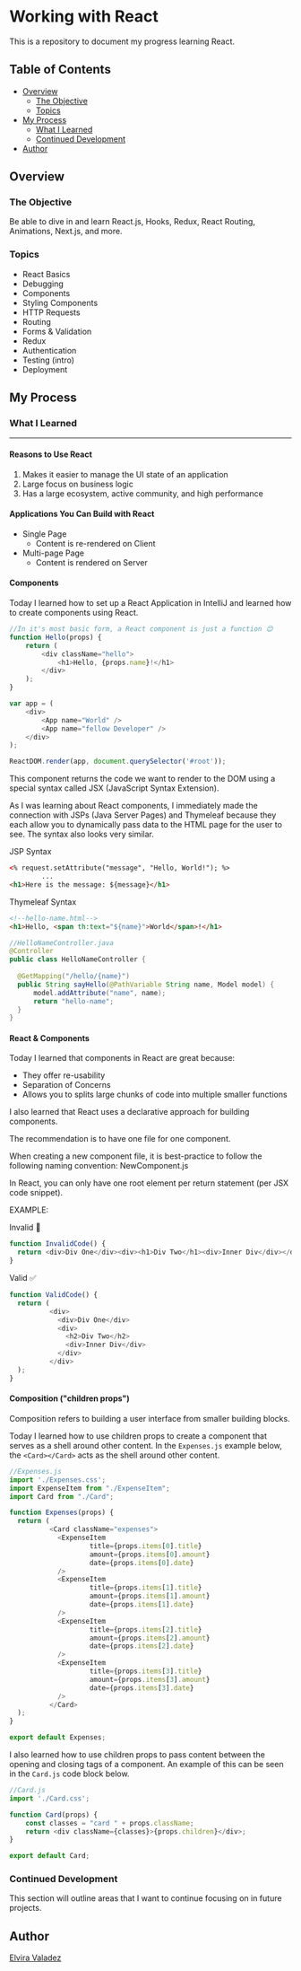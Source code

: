 # Working with React

This is a repository to document my progress learning React.

## Table of Contents

- [Overview](#overview)
    - [The Objective](#the-objective)
    - [Topics](#topics)
- [My Process](#my-process)
    - [What I Learned](#what-i-learned)
    - [Continued Development](#continued-development)
- [Author](#author)

## Overview

### The Objective

Be able to dive in and learn React.js, Hooks, Redux, React Routing, Animations, Next.js, and more.

### Topics
* React Basics
* Debugging
* Components
* Styling Components
* HTTP Requests
* Routing
* Forms & Validation
* Redux
* Authentication
* Testing (intro)
* Deployment

## My Process

### What I Learned

---

#### Reasons to Use React
1. Makes it easier to manage the UI state of an application
2. Large focus on business logic
3. Has a large ecosystem, active community, and high performance

#### Applications You Can Build with React
* Single Page
  * Content is re-rendered on Client
* Multi-page Page
  * Content is rendered on Server

#### Components

Today I learned how to set up a React Application in IntelliJ and learned how to create components using React.

```js
//In it's most basic form, a React component is just a function 😊
function Hello(props) {
    return (
        <div className="hello">
            <h1>Hello, {props.name}!</h1>
        </div>
    );
}

var app = (
    <div>
        <App name="World" />
        <App name="fellow Developer" />
    </div>
);

ReactDOM.render(app, document.querySelector('#root'));
```

This component returns the code we want to render to the DOM using a special syntax called JSX (JavaScript Syntax Extension).

As I was learning about React components, I immediately made the connection with JSPs (Java Server Pages) and Thymeleaf because they each allow you to dynamically pass data to the HTML page for the user to see. The syntax also looks very similar.

JSP Syntax
```html
<% request.setAttribute("message", "Hello, World!"); %>
        ...
<h1>Here is the message: ${message}</h1>
```

Thymeleaf Syntax
```html
<!--hello-name.html-->
<h1>Hello, <span th:text="${name}">World</span>!</h1>
```

```java
//HelloNameController.java
@Controller
public class HelloNameController {
    
  @GetMapping("/hello/{name}")
  public String sayHello(@PathVariable String name, Model model) {
      model.addAttribute("name", name);
      return "hello-name";
  }
}
```

#### React & Components
Today I learned that components in React are great because:
* They offer re-usability
* Separation of Concerns
* Allows you to splits large chunks of code into multiple smaller functions 

I also learned that React uses a declarative approach for building components.

The recommendation is to have one file for one component.

When creating a new component file, it is best-practice to follow the following naming convention: NewComponent.js

In React, you can only have one root element per return statement (per JSX code snippet).

EXAMPLE:

Invalid 🚫

```js
function InvalidCode() {
  return <div>Div One</div><div><h1>Div Two</h1><div>Inner Div</div></div>
}
```

Valid ✅
```js
function ValidCode() {
  return (
          <div>
            <div>Div One</div>
            <div>
              <h2>Div Two</h2>
              <div>Inner Div</div>
            </div>
          </div>
  );
}
```

#### Composition ("children props")
Composition refers to building a user interface from smaller building blocks.

Today I learned how to use children props to create a component that serves as a shell around other content. In the
`Expenses.js` example below, the `<Card></Card>` acts as the shell around other content.

```js
//Expenses.js
import './Expenses.css';
import ExpenseItem from "./ExpenseItem";
import Card from "./Card";

function Expenses(props) {
  return (
          <Card className="expenses">
            <ExpenseItem
                    title={props.items[0].title}
                    amount={props.items[0].amount}
                    date={props.items[0].date}
            />
            <ExpenseItem
                    title={props.items[1].title}
                    amount={props.items[1].amount}
                    date={props.items[1].date}
            />
            <ExpenseItem
                    title={props.items[2].title}
                    amount={props.items[2].amount}
                    date={props.items[2].date}
            />
            <ExpenseItem
                    title={props.items[3].title}
                    amount={props.items[3].amount}
                    date={props.items[3].date}
            />
          </Card>
  );
}

export default Expenses;

```

I also learned how to use children props to pass content between the opening and closing tags of a component. An example of this can be seen in the `Card.js` code block below.

```js
//Card.js
import './Card.css';

function Card(props) {
    const classes = "card " + props.className;
    return <div className={classes}>{props.children}</div>;
}

export default Card;
```


### Continued Development

This section will outline areas that I want to continue focusing on in future projects.


## Author

[Elvira Valadez](https://github.com/elviravaladez)